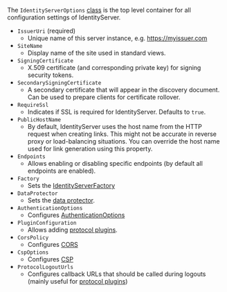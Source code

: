 The `IdentityServerOptions` [class](https://github.com/thinktecture/Thinktecture.IdentityServer.v3/blob/master/source%2FCore%2FConfiguration%2FIdentityServerOptions.cs) is the top level container for all configuration settings of IdentityServer.

* `IssuerUri` (required)
    * Unique name of this server instance, e.g. https://myissuer.com
* `SiteName`
    * Display name of the site used in standard views.
* `SigningCertificate`
    * X.509 certificate (and corresponding private key) for signing security tokens.
* `SecondarySigningCertificate`
    * A secondary certificate that will appear in the discovery document. Can be used to prepare clients for certificate rollover.
* `RequireSsl`
    * Indicates if SSL is required for IdentityServer. Defaults to `true`.
* `PublicHostName`
    * By default, IdentityServer uses the host name from the HTTP request when creating links. This might not be accurate in reverse proxy or load-balancing situations. You can override the host name used for link generation using this property.
* `Endpoints`
    * Allows enabling or disabling specific endpoints (by default all endpoints are enabled).
* `Factory`
    * Sets the [IdentityServerFactory](https://github.com/thinktecture/Thinktecture.IdentityServer.v3/wiki/Service-Factory)
* `DataProtector`
    * Sets the [data protector](https://github.com/thinktecture/Thinktecture.IdentityServer.v3/wiki/Data-Protection).
* `AuthenticationOptions`
    * Configures [AuthenticationOptions](https://github.com/thinktecture/Thinktecture.IdentityServer.v3/wiki/Authentication-Options)
* `PluginConfiguration`
    * Allows adding [protocol plugins](https://github.com/thinktecture/Thinktecture.IdentityServer.v3/wiki/Protocol-and-Endpoint-Plugins).
* `CorsPolicy`
    * Configures [CORS](https://github.com/thinktecture/Thinktecture.IdentityServer.v3/wiki/CORS)
* `CspOptions`
    * Configures [CSP](https://github.com/thinktecture/Thinktecture.IdentityServer.v3/wiki/CSP)
* `ProtocolLogoutUrls`
    * Configures callback URLs that should be called during logouts (mainly useful for [protocol plugins](https://github.com/thinktecture/Thinktecture.IdentityServer.v3/wiki/Protocol-and-Endpoint-Plugins))